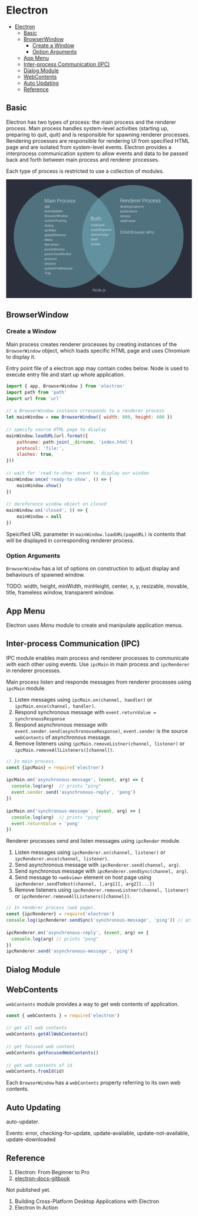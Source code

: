 # Electron

- [Electron](#electron)
    - [Basic](#basic)
    - [BrowserWindow](#browserwindow)
        - [Create a Window](#create-a-window)
        - [Option Arguments](#option-arguments)
    - [App Menu](#app-menu)
    - [Inter-process Communication (IPC)](#inter-process-communication-ipc)
    - [Dialog Module](#dialog-module)
    - [WebContents](#webcontents)
    - [Auto Updating](#auto-updating)
    - [Reference](#reference)

## Basic

Electron has two types of process: the main process and the renderer process. Main process handles system-level activities (starting up, preparing to quit, quit) and is responsible for spawning renderer processes. Rendering prcoesses are responsible for rendering UI from specified HTML page and are isolated from system-level events. Electron provides a interprocess communication system to allow events and data to be passed back and forth between main process and renderer processes.

Each type of process is restricted to use a collection of modules.

![Main Renderer Process](./main_renderer_process.png)

## BrowserWindow

### Create a Window

Main process creates renderer processes by creating instances of the `BrowserWindow` object, which loads specific HTML page and uses Chromium to display it.

Entry point file of a electron app may contain codes below. Node is used to execute entry file and start up whole application.

```javascript
import { app, BrowserWindow } from 'electron'
import path from 'path'
import url from 'url'

// a BrowserWindow instance crresponds to a renderer process
let mainWindow = new BrowserWindow({ width: 800, height: 600 })

// specify source HTML page to display
mainWindow.loadURL(url.format({
    pathname: path.join(__dirname, 'index.html')
    protocol: 'file:',
    slashes: true,
}))

// wait for 'read-to-show' event to display our window
mainWindow.once('ready-to-show', () => {
    mainWindow.show()
})

// dereference window object on closed
mainWindow.on('closed', () => {
    mainWindow = null
})
```

Speicified URL parameter in `mainWindow.loadURL(pageURL)` is contents that will be displayed in corresponding renderer process.

### Option Arguments

`BrowserWindow` has a lot of options on construction to adjust display and behaviours of spawned window.

TODO: width, height, minWidth, minHeight, center, x, y, resizable, movable, title, frameless window, transparent window.

## App Menu

Electron uses _Menu_ module to create and manipulate application menus.

## Inter-process Communication (IPC)

IPC module enables main process and renderer processes to communicate with each other using events. Use `ipcMain` in main process and `ipcRenderer` in renderer processes.

Main process listen and responde messages from renderer processes using `ipcMain` module.

1. Listen messages using `ipcMain.on(channel, handler)` or `ipcMain.once(channel, handler)`.
1. Respond synchronous message with `event.returnValue = synchronousResponse`
1. Respond asynchronous message with `event.sender.send(asynchronouseResponse)`, `event.sender` is the source `webContents` of asynchronous message.
1. Remove listeners using `ipcMain.removeListner(channel, listener)` or `ipcMain.removeAllListeners([channel])`.

```javascript
// In main process.
const {ipcMain} = require('electron')

ipcMain.on('asynchronous-message', (event, arg) => {
  console.log(arg)  // prints "ping"
  event.sender.send('asynchronous-reply', 'pong')
})

ipcMain.on('synchronous-message', (event, arg) => {
  console.log(arg)  // prints "ping"
  event.returnValue = 'pong'
})
```

Renderer processes send and listen messages using `ipcRender` module.

1. Listen messages using `ipcRenderer.on(channel, listener)` or `ipcRenderer.once(channel, listener)`.
1. Send asynchronous message with `ipcRenderer.send(channel, arg)`.
1. Send synchronous message with `ipcRenderer.sendSync(channel, arg)`.
1. Send message to `<webview>` element on host page using `ipcRenderer.sendToHost(channel, [,arg1][, arg2][...])`
1. Remove listeners using `ipcRenderer.removeListner(channel, listener)` or `ipcRenderer.removeAllListeners([channel])`.

```javascript
// In renderer process (web page).
const {ipcRenderer} = require('electron')
console.log(ipcRenderer.sendSync('synchronous-message', 'ping')) // prints "pong"

ipcRenderer.on('asynchronous-reply', (event, arg) => {
  console.log(arg) // prints "pong"
})
ipcRenderer.send('asynchronous-message', 'ping')
```

## Dialog Module

## WebContents

`webContents` module provides a way to get web contents of application.

```javascript
const { webContents } = require('electron')

// get all web contents
webContents.getAllWebContents()

// get focused web content
webContents.getFocusedWebContents()

// get web contents of id
webContents.fromId(id)
```

Each `BrowserWindow` has a `webContents` property referring to its own web contents.

## Auto Updating

auto-updater.

Events: error, checking-for-update, update-available, update-not-available, update-downloaded

## Reference

1. Electron: From Beginner to Pro
1. [electron-docs-gitbook](https://www.gitbook.com/book/imfly/electron-docs-gitbook/details)

Not published yet.

1. Building Cross-Platform Desktop Applications with Electron
1. Electron In Action
